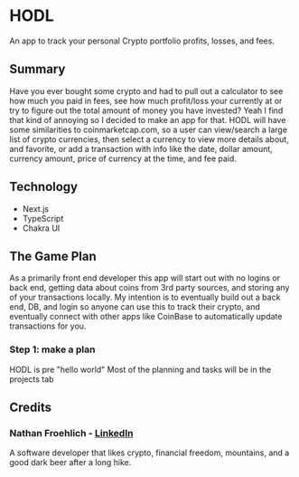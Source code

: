 # HODL
An app to track your personal Crypto portfolio profits, losses, and fees.

## Summary
Have you ever bought some crypto and had to pull out a calculator to see how much you paid in fees, see how much profit/loss your currently at or try to figure out the total amount of money you have invested? Yeah I find that kind of annoying so I decided to make an app for that.
HODL will have some similarities to coinmarketcap.com, so a user can view/search a large list of crypto currencies, then select a currency to view more details about, and favorite, or add a transaction with info like the date, dollar amount, currency amount, price of currency at the time, and fee paid. 


## Technology

- Next.js
- TypeScript
- Chakra UI


## The Game Plan
As a primarily front end developer this app will start out with no logins or back end, getting data about coins from 3rd party sources, and storing any of your transactions locally. My intention is to eventually build out a back end, DB, and login so anyone can use this to track their crypto, and eventually connect with other apps like CoinBase to automatically update transactions for you.

### Step 1: make a plan
HODL is pre "hello world"
Most of the planning and tasks will be in the projects tab


## Credits

### Nathan Froehlich - [LinkedIn](https://www.linkedin.com/in/nathan-froehlich/)
A software developer that likes crypto, financial freedom, mountains, and a good dark beer after a long hike.

